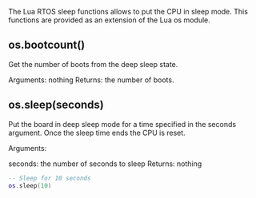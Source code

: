 The Lua RTOS sleep functions allows to put the CPU in sleep mode. This functions are provided as an extension of the Lua os module.

## os.bootcount()

Get the number of boots from the deep sleep state.

Arguments: nothing
Returns: the number of boots.

## os.sleep(seconds)

Put the board in deep sleep mode for a time specified in the seconds argument. Once the sleep time ends the CPU is reset.

Arguments:

seconds: the number of seconds to sleep
Returns: nothing

```lua
-- Sleep for 10 seconds
os.sleep(10)
```